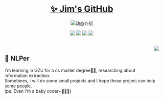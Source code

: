 <p align="center">
  <h1 align="center"><a href="https://github.com/JimZhang-lab">✨ Jim's GitHub</a></h1>
</p>

<p align="center">
  <img src="https://readme-typing-svg.demolab.com/?lines=👋Hi guys, Welcome to my GitHub!&font=Fira%20Code&center=true&width=380&height=50&duration=4000&pause=1000" alt="动态介绍">
</p>

<p align="center">
  <img src="https://img.shields.io/static/v1?label=Language&message=python&color=blue"/>
  <img src="https://img.shields.io/static/v1?label=Language&message=java&color=orange"/>
  <img src="https://img.shields.io/static/v1?label=Program&message=Vue&color=green"/>
  <img src="https://img.shields.io/static/v1?label=Language&message=JavaScript&color=yellow"/>
<!--   <a href="https://space.bilibili.com/337439992"><img src="https://img.shields.io/static/v1?label=Video&message=Bilibili&color=pink"/></a> -->
<!--   <a href="https://mp.weixin.qq.com/s/NfkT7BvdkNDLCcbmyl0AMg
"><img src="https://img.shields.io/static/v1?label=Blog&message=WeChat&color=green"/></a> -->
</p>
<br>

<img align="right" src="https://moe-counter.glitch.me/get/@:JimZhang-lab?theme=rule34">

## 🧸 NLPer

I'm learning in GZU for a cs master degree👨‍🎓, researching about information extraction.
<br>
Sometimes, I will do some small projects and I hope these project can help some people.<br>(ps. Even I'm a baby coder~🐔🐔🐔)



<!--
### 💞 我的社交统计

[![GitHub统计](https://stats.justsong.cn/api/github?username=JimZhang-lab&theme=dark&lang=zh-CN)](https://github.com/JimZhang-lab)


### 🔥 GitHub 活跃度

![zhang-bcxb's GitHub stats](https://github-readme-stats.vercel.app/api?username=JimZhang-lab&custom_title=Jim的统计数据&show_icons=true&bg_color=30,e96443,904e95&title_color=fff&text_color=fff&icon_color=fff)
![技术占比](https://github-readme-stats.vercel.app/api/top-langs/?username=JimZhang-lab&layout=compact&langs_count=8&custom_title=技术占比&show_icons=true&bg_color=30,e96443,904e95&title_color=fff&text_color=fff&icon_color=fff)
![](https://github-readme-activity-graph.vercel.app/graph?username=JimZhang-lab&theme=dracula&custom_title=Jim的心电图&radius=10)
<br>

<details>
  <summary><strong style="color:#e96443;">👀[点击展开] 赞赏支持 </strong></summary>
  <img align="center" src="img/微信.jpg" alt="微信赞赏" width="30%">
  <img align="center" src="img/支付宝.jpg" alt="支付宝赞赏" width="30%">
</details>
-->
<!--
**JimZhang-lab/JimZhang-lab** is a ✨ _special_ ✨ repository because its `README.md` (this file) appears on your GitHub profile.

Here are some ideas to get you started:

- 🔭 I’m currently working on ...
- 🌱 I’m currently learning ...
- 👯 I’m looking to collaborate on ...
- 🤔 I’m looking for help with ...
- 💬 Ask me about ...
- 📫 How to reach me: ...
- 😄 Pronouns: ...
- ⚡ Fun fact: ...
-->
